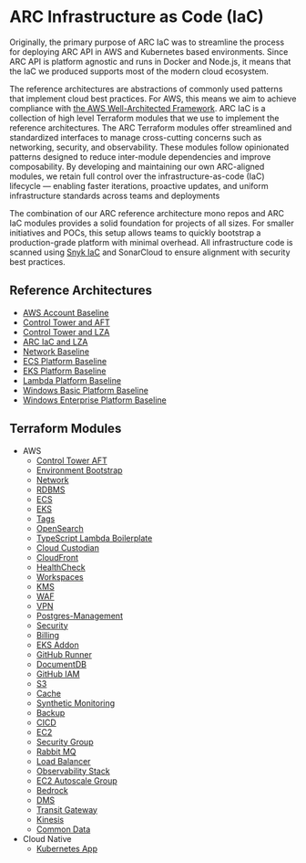 # ARC Infrastructure as Code (IaC)
Originally, the primary purpose of ARC IaC was to streamline the process for deploying ARC API in AWS and Kubernetes based environments. Since ARC API is platform agnostic and runs in Docker and Node.js, it means that the IaC we produced supports most of the modern cloud ecosystem.

The reference architectures are abstractions of commonly used patterns that implement cloud best practices. For AWS, this means we aim to achieve compliance with [the AWS Well-Architected Framework](https://docs.aws.amazon.com/wellarchitected/latest/framework/welcome.html). ARC IaC is a collection of high level Terraform modules that we use to implement the reference architectures. The ARC Terraform modules offer streamlined and standardized interfaces to manage cross-cutting concerns such as networking, security, and observability. These modules follow opinionated patterns designed to reduce inter-module dependencies and improve composability. By developing and maintaining our own ARC-aligned modules, we retain full control over the infrastructure-as-code (IaC) lifecycle — enabling faster iterations, proactive updates, and uniform infrastructure standards across teams and deployments


The combination of our ARC reference architecture mono repos and ARC IaC modules provides a solid foundation for projects of all sizes. For smaller initiatives and POCs, this setup allows teams to quickly bootstrap a production-grade platform with minimal overhead.
All infrastructure code is scanned using [Snyk IaC](https://snyk.io/product/infrastructure-as-code-security/) and SonarCloud to ensure alignment with security best practices.


## Reference Architectures

* [AWS Account Baseline](reference_architectures/aws_account_baseline.md)
* [Control Tower and AFT](reference_architectures/control_tower_aft_setup.md)
* [Control Tower and LZA](reference_architectures/control_tower_lza_setup.md)
* [ARC IaC and LZA](reference_architectures/arc_iac_lza.md)
* [Network Baseline](reference_architectures/network_baseline.md)
* [ECS Platform Baseline](reference_architectures/ecs_platform_baseline.md)
* [EKS Platform Baseline](reference_architectures/eks_platform_baseline.md)
* [Lambda Platform Baseline](reference_architectures/lambda_platform_baseline.md)
* [Windows Basic Platform Baseline](reference_architectures/windows_basic_platform_baseline.md)
* [Windows Enterprise Platform Baseline](reference_architectures/windows_enterprise_platform_baseline.md)

## Terraform Modules

* AWS
  * [Control Tower AFT](modules/terraform-aws-refarch-control-tower-aft/README.md)
  * [Environment Bootstrap](modules/terraform-module-aws-bootstrap/README.md)
  * [Network](modules/terraform-aws-ref-arch-network/README.md)
  * [RDBMS](modules/terraform-aws-ref-arch-db/README.md)
  * [ECS](modules/terraform-aws-refarch-ecs/README.md)
  * [EKS](modules/terraform-aws-ref-arch-eks/README.md)
  * [Tags](modules/terraform-aws-refarch-tags/README.md)
  * [OpenSearch](modules/terraform-aws-refarch-opensearch/README.md)
  * [TypeScript Lambda Boilerplate](modules/typescript-lambda-boilerplate/README.md)
  * [Cloud Custodian](modules/terraform-aws-cloud-custodian/README.md)
  * [CloudFront](modules/terraform-aws-refarch-cloudfront/README.md)
  * [HealthCheck](modules/terraform-aws-arc-healthcheck/README.md)
  * [Workspaces](modules/terraform-aws-arc-workspace/README.md)
  * [KMS](modules/terraform-aws-arc-kms/README.md)
  * [WAF](modules/terraform-aws-refarch-waf/README.md)
  * [VPN](modules/terraform-aws-refarch-vpn/README.md)
  * [Postgres-Management](modules/terraform-postgresql-aws-arc-mgmt/README.md)
  * [Security](modules/terraform-aws-arc-security/README.md)
  * [Billing](modules/terraform-aws-arc-billing/README.md)
  * [EKS Addon](modules/terraform-aws-arc-eks-addon/README.md)
  * [GitHub Runner](modules/terraform-aws-arc-github-runner/README.md)
  * [DocumentDB](modules/terraform-aws-arc-document-db/README.md)
  * [GitHub IAM](modules/terraform-aws-arc-github-iam/README.md)
  * [S3](modules/terraform-aws-arc-s3/README.md)
  * [Cache](modules/terraform-aws-arc-cache/README.md)
  * [Synthetic Monitoring](modules/terraform-aws-arc-synthetic-monitoring/README.md)
  * [Backup](modules/terraform-aws-arc-backup/README.md)
  * [CICD](modules/terraform-aws-arc-cicd/README.md)
  * [EC2](modules/terraform-aws-arc-ec2/README.md)
  * [Security Group](modules/terraform-aws-arc-security-group/README.md)
  * [Rabbit MQ](modules/terraform-aws-arc-mq-broker/README.md)
  * [Load Balancer](modules/terraform-aws-arc-load-balancer/README.md)
  * [Observability Stack](modules/terraform-aws-ref-arch-observability-stack/README.md)
  * [EC2 Autoscale Group](modules/terraform-aws-arc-ec2-autoscale-group/README.md)
  * [Bedrock](modules/terraform-aws-arc-bedrock/README.md)
  * [DMS](modules/terraform-aws-arc-dms/README.md)
  * [Transit Gateway](modules/terraform-aws-arc-transit-gateway/README.md)
  * [Kinesis](modules/terraform-aws-arc-kinesis-stream/README.md) 
  * [Common Data](modules/terraform-aws-arc-common-data/README.md)
* Cloud Native
  * [Kubernetes App](modules/terraform-k8s-app/README.md)
